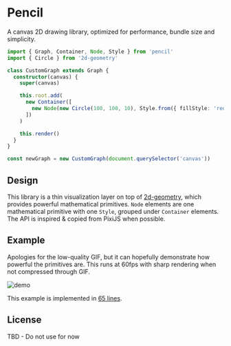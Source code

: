 # Pencil

A canvas 2D drawing library, optimized for performance, bundle size and simplicity.

```typescript
import { Graph, Container, Node, Style } from 'pencil'
import { Circle } from '2d-geometry'

class CustomGraph extends Graph {
  constructor(canvas) {
    super(canvas)

    this.root.add(
      new Container([
        new Node(new Circle(100, 100, 10), Style.from({ fillStyle: 'red' }))
      ])
    )

    this.render()
  }
}

const newGraph = new CustomGraph(document.querySelector('canvas'))
```

## Design

This library is a thin visualization layer on top of [2d-geometry](https://github.com/romgrk/2d-geometry), which provides powerful mathematical primitives. `Node` elements are one mathematical primitive with one `Style`, grouped under `Container` elements. The API is inspired & copied from PixiJS when possible.

## Example

Apologies for the low-quality GIF, but it can hopefully demonstrate how powerful the primitives are. This runs at 60fps with sharp rendering when not compressed through GIF.

![demo](https://github.com/romgrk/pencil/assets/1423607/f07fb1d6-afb5-4036-9518-584a95dcbd2f)

This example is implemented in [65 lines](https://github.com/romgrk/pencil/blob/master/src/demo/Pencil.ts).

## License

TBD - Do not use for now
